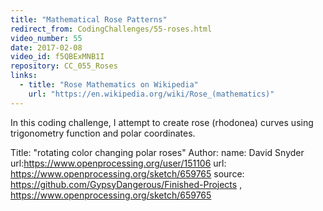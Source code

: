 ```yaml
---
title: "Mathematical Rose Patterns"
redirect_from: CodingChallenges/55-roses.html
video_number: 55
date: 2017-02-08
video_id: f5QBExMNB1I
repository: CC_055_Roses
links:
  - title: "Rose Mathematics on Wikipedia"
    url: "https://en.wikipedia.org/wiki/Rose_(mathematics)"
---
```


In this coding challenge, I attempt to create rose (rhodonea) curves using trigonometry function and polar coordinates.

Title: "rotating color changing polar roses"
Author:
  name: David Snyder
  url:https://www.openprocessing.org/user/151106
  url: https://www.openprocessing.org/sketch/659765
  source: https://github.com/GypsyDangerous/Finished-Projects , https://www.openprocessing.org/sketch/659765
  
